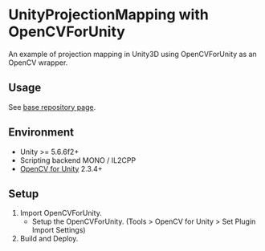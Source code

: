 # UnityProjectionMapping with OpenCVForUnity

An example of projection mapping in Unity3D using OpenCVForUnity as an OpenCV wrapper.

Usage
-----
See [base repository page](https://github.com/andrewmacquarrie/UnityProjectionMapping).

Environment
-----
- Unity >= 5.6.6f2+
- Scripting backend MONO / IL2CPP
- [OpenCV for Unity](https://assetstore.unity.com/packages/tools/integration/opencv-for-unity-21088?aid=1011l4ehR) 2.3.4+ 

## Setup
1. Import OpenCVForUnity.
    * Setup the OpenCVForUnity. (Tools > OpenCV for Unity > Set Plugin Import Settings)
1. Build and Deploy.
